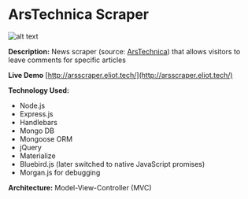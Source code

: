 # ArsTechnica Scraper

![alt text](http://eliot.tech/images/ars-scraper.gif "Ars Scraper preview")

**Description:**
News scraper (source: [ArsTechnica](http://arstechnica.com/)) that allows visitors to leave comments for specific articles

**Live Demo** [http://arsscraper.eliot.tech/](http://arsscraper.eliot.tech/)

**Technology Used:**
* Node.js
* Express.js
* Handlebars
* Mongo DB
* Mongoose ORM
* jQuery
* Materialize
* Bluebird.js (later switched to native JavaScript promises)
* Morgan.js for debugging

**Architecture:** Model-View-Controller (MVC)

